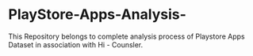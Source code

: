 # PlayStore-Apps-Analysis-
This Repository belongs to complete analysis process of Playstore Apps Dataset in association with Hi - Counsler.
